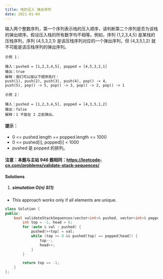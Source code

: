 ```yaml
---
title: 栈的压入 弹出序列
date: 2021-01-04
---
```

输入两个整数序列，第一个序列表示栈的压入顺序，请判断第二个序列是否为该栈的弹出顺序。假设压入栈的所有数字均不相等。例如，序列 {1,2,3,4,5} 是某栈的压栈序列，序列 {4,5,3,2,1} 是该压栈序列对应的一个弹出序列，但 {4,3,5,1,2} 就不可能是该压栈序列的弹出序列。

 

```
示例 1：

输入：pushed = [1,2,3,4,5], popped = [4,5,3,2,1]
输出：true
解释：我们可以按以下顺序执行：
push(1), push(2), push(3), push(4), pop() -> 4,
push(5), pop() -> 5, pop() -> 3, pop() -> 2, pop() -> 1

示例 2：

输入：pushed = [1,2,3,4,5], popped = [4,3,5,1,2]
输出：false
解释：1 不能在 2 之前弹出。
```

 

#### 提示：

-    0 <= pushed.length == popped.length <= 1000
-    0 <= pushed[i], popped[i] < 1000
-    pushed 是 popped 的排列。

#### 注意：本题与主站 946 题相同：https://leetcode-cn.com/problems/validate-stack-sequences/


#### Solutions

1. ##### simutation O(n) S(1)

- This approach works only if all elements are unique.

```cpp
class Solution {
public:
    bool validateStackSequences(vector<int>& pushed, vector<int>& popped) {
        int top = -1, head = 0;
        for (auto & val : pushed) {
            pushed[++top] = val;
            while (top >= 0 && pushed[top] == popped[head]) {
                top--;
                head++;
            }
        }

        return top == -1;
    }
};
```